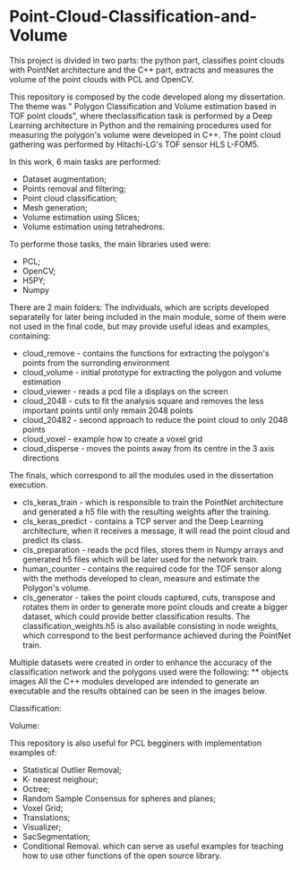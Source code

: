 # Point-Cloud-Classification-and-Volume
This project is divided in two parts: the python part, classifies point clouds with PointNet architecture and the C++ part, extracts and measures the volume of the point clouds with PCL and OpenCV.

This repository is composed by the code developed along my dissertation. The theme was " Polygon Classification and Volume estimation based in TOF point clouds", where theclassification task is performed by a Deep Learning architecture in Python and the remaining procedures used for measuring the polygon's volume were developed in C++. The point cloud gathering was performed by Hitachi-LG's TOF sensor HLS L-FOM5.

In this work, 6 main tasks are performed:
- Dataset augmentation;
- Points removal and filtering;
- Point cloud classification;
- Mesh generation;
- Volume estimation using Slices;
- Volume estimation using tetrahedrons.

To performe those tasks, the main libraries used were: 
- PCL;
- OpenCV;
- H5PY;
- Numpy

There are 2 main folders: 
The individuals, which are scripts developed separatelly for later being included in the main module, some of them were not used in the final code, but may provide useful ideas and examples, containing:
- cloud_remove - contains the functions for extracting the polygon's points from the surronding environment
- cloud_volume - initial prototype for extracting the polygon and volume estimation
- cloud_viewer - reads a pcd file a displays on the screen
- cloud_2048 - cuts to fit the analysis square and removes the less important points until only remain 2048 points
- cloud_20482 - second approach to reduce the point cloud to only 2048 points 
- cloud_voxel - example how to create a voxel grid
- cloud_disperse - moves the points away from its centre in the 3 axis directions

The finals, which correspond to all the modules used in the dissertation execution.
- cls_keras_train - which is responsible to train the PointNet architecture and generated a h5 file with the resulting weights after the training.
- cls_keras_predict - contains a TCP server and the Deep Learning architecture, when it receives a message, it will read the point cloud and predict its class.
- cls_preparation - reads the pcd files, stores them in Numpy arrays and generated h5 files which will be later used for the network train.
- human_counter - contains the required code for the TOF sensor along with the methods developed to clean, measure and estimate the Polygon's volume.
- cls_generator - takes the point clouds captured, cuts, transpose and rotates them in order to generate more point clouds and create a bigger dataset, which could provide better classification results.
The classification_weights.h5 is also available consisting in node weights, which correspond to the best performance achieved during the PointNet train.

Multiple datasets were created in order to enhance the accuracy of the classification network and the polygons used were the following:
** objects images
All the C++ modules developed are intended to generate an executable and the results obtained can be seen in the images below.

Classification:


Volume:

This repository is also useful for PCL begginers with implementation examples of:
- Statistical Outlier Removal;
- K- nearest neighour;
- Octree;
- Random Sample Consensus for spheres and planes;
- Voxel Grid;
- Translations;
- Visualizer;
- SacSegmentation;
- Conditional Removal.
which can serve as useful examples for teaching how to use other functions of the open source library.

